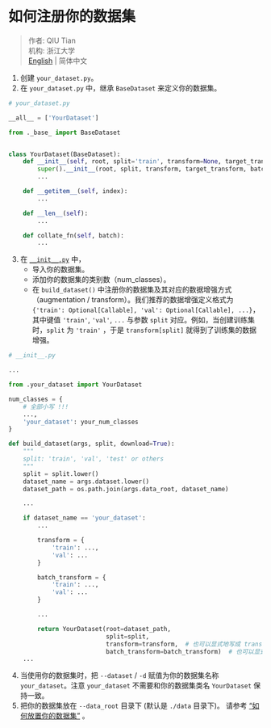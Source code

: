 # 如何注册你的数据集

> 作者: QIU Tian  
> 机构: 浙江大学  
> [English](README.md) | 简体中文

1. 创建 `your_dataset.py`。
2. 在 `your_dataset.py` 中，继承 `BaseDataset` 来定义你的数据集。

```python
# your_dataset.py

__all__ = ['YourDataset']

from ._base_ import BaseDataset


class YourDataset(BaseDataset):
    def __init__(self, root, split='train', transform=None, target_transform=None, batch_transform=None, loader=None):
        super().__init__(root, split, transform, target_transform, batch_transform, loader)
        ...

    def __getitem__(self, index):
        ...

    def __len__(self):
        ...

    def collate_fn(self, batch):
        ...
```

3. 在 [`__init__.py`](__init__.py) 中，
    - 导入你的数据集。
    - 添加你的数据集的类别数（num_classes）。
    - 在 `build_dataset()`
      中注册你的数据集及其对应的数据增强方式（augmentation / transform）。我们推荐的数据增强定义格式为
      `{'train': Optional[Callable], 'val': Optional[Callable], ...}`，其中键值 `'train'`, `'val'`, `...`
      与参数 `split` 对应。例如，当创建训练集时，`split` 为 `'train'` ，于是 `transform[split]` 就得到了训练集的数据增强。

```python
# __init__.py

...

from .your_dataset import YourDataset

num_classes = {
    # 全部小写 !!!
    ...,
    'your_dataset': your_num_classes
}

def build_dataset(args, split, download=True):
    """
    split: 'train', 'val', 'test' or others
    """
    split = split.lower()
    dataset_name = args.dataset.lower()
    dataset_path = os.path.join(args.data_root, dataset_name)

    ...

    if dataset_name == 'your_dataset':
        ...

        transform = {
            'train': ...,
            'val': ...
        }

        batch_transform = {
            'train': ...,
            'val': ...
        }

        ...

        return YourDataset(root=dataset_path,
                           split=split,
                           transform=transform,  # 也可以显式地写成 transform=transform[split]
                           batch_transform=batch_transform)  # 也可以显式地写成 batch_transform=batch_transform[split]
    ...
```

4. 当使用你的数据集时，把 `--dataset` / `-d` 赋值为你的数据集名称 `your_dataset`。注意 `your_dataset`
   不需要和你的数据集类名 `YourDataset` 保持一致。
5. 把你的数据集放在 `--data_root` 目录下 (默认是 `./data` 目录下)。
   请参考 [“如何放置你的数据集”](../../data/README_zh-CN.md) 。 
